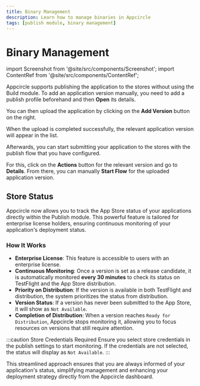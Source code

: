 ```yaml
---
title: Binary Management
description: Learn how to manage binaries in Appcircle
tags: [publish module, binary management]
---
```


# Binary Management

import Screenshot from '@site/src/components/Screenshot';
import ContentRef from '@site/src/components/ContentRef';

Appcircle supports publishing the application to the stores without using the Build module. To add an application version manually, you need to add a publish profile beforehand and then **Open** its details.

<Screenshot url='https://cdn.appcircle.io/docs/assets/publish-manuel.png' />

You can then upload the application by clicking on the **Add Version** button on the right.

<Screenshot url='https://cdn.appcircle.io/docs/assets/publish-upload.png' />

When the upload is completed successfully, the relevant application version will appear in the list.

Afterwards, you can start submitting your application to the stores with the publish flow that you have configured.

<Screenshot url='https://cdn.appcircle.io/docs/assets/publish-version-list.png' />

For this, click on the **Actions** button for the relevant version and go to **Details**. From there, you can manually **Start Flow** for the uploaded application version.

## Store Status

Appcircle now allows you to track the App Store status of your applications directly within the Publish module. This powerful feature is tailored for enterprise license holders, ensuring continuous monitoring of your application's deployment status.

<Screenshot url='https://cdn.appcircle.io/docs/assets/be-3681-publish-store-status.png' />

### How It Works

- **Enterprise License**: This feature is accessible to users with an enterprise license.
- **Continuous Monitoring**: Once a version is set as a release candidate, it is automatically monitored **every 30 minutes** to check its status on TestFlight and the App Store distribution.
- **Priority on Distribution**: If the version is available in both TestFlight and distribution, the system prioritizes the status from distribution.
- **Version Status**: If a version has never been submitted to the App Store, it will show as `Not Available`.
- **Completion of Distribution**: When a version reaches `Ready for Distribution`, Appcircle stops monitoring it, allowing you to focus resources on versions that still require attention.

:::caution Store Credentials Required
Ensure you select store credentials in the publish settings to start monitoring. If the credentials are not selected, the status will display as `Not Available`.
:::

This streamlined approach ensures that you are always informed of your application's status, simplifying management and enhancing your deployment strategy directly from the Appcircle dashboard.
